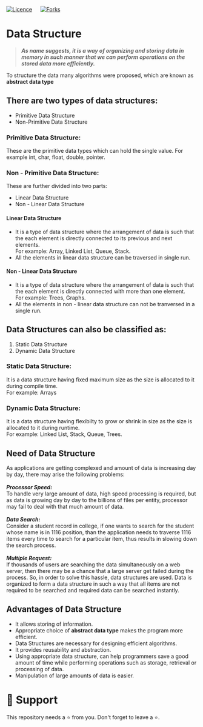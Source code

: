 [![Licence](https://img.shields.io/github/license/bishtanuj/dataStructure?style=for-the-badge)](./LICENSE) &emsp;
[![Forks](https://img.shields.io/github/forks/bishtanuj/dataStructure?style=for-the-badge)](./FORKS)

# Data Structure

> ***As name suggests, it is a way of organizing and storing data in memory in such manner that we can perform operations on the stored data more efficiently.***

<p>To structure the data many algorithms were proposed, which are known as <strong>abstract data type</strong></p>

## There are two types of data structures:
<ul>
  <li>Primitive Data Structure</li>
  <li>Non-Primitive Data Structure</li>
</ul>

### Primitive Data Structure:
<p>These are the primitive data types which can hold the single value. For example int, char, float, double, pointer.</p>

### Non - Primitive Data Structure:
<p>These are further divided into two parts:</p>
<ul>
    <li>Linear Data Structure</li>
    <li>Non - Linear Data Structure</li>
</ul>

#### Linear Data Structure
<p>
  <ul>
    <li> 
      It is a type of data structure where the arrangement of data is such that the each element is directly connected to its previous and next elements.
      <br>
      For example: Array, Linked List, Queue, Stack.
    </li>
    <li>
      All the elements in linear data structure can be traversed in single run.
    </li>
  </ul>
</p>

#### Non - Linear Data Structure
<p>
  <ul>
    <li>
      It is a type of data structure where the arrangement of data is such that the each element is directly connected with more than one element.
      <br>
      For example: Trees, Graphs.
    </li>
    <li>
      All the elements in non - linear data structure can not be tranversed in a single run.
    </li>
  </ul>
</p>

## Data Structures can also be classified as:
<ol>
  <li>Static Data Structure</li>
  <li>Dynamic Data Structure</li>
</ol>

### Static Data Structure:
<p>
  It is a data structure having fixed maximum size as the size is allocated to it during compile time.
  <br>
  For example: Arrays
</p>

### Dynamic Data Structure:
<p>
  It is a data structure having flexibilty to grow or shrink in size as the size is allocated to it during runtime.
  <br>
  For example: Linked List, Stack, Queue, Trees.
</p>

## Need of Data Structure
As applications are getting complexed and amount of data is increasing day by day, there may arise the following problems:
<br>
<br>
**_Processor Speed:_**
<br>
To handle very large amount of data, high speed processing is required, but as data is growing day by day to the billions of files per entity, processor may fail to deal with that much amount of data.
<br>
<br>
***Data Search:***
<br>
Consider a student record in college, if one wants to search for the student whose name is in 1116 position, than the application needs to traverse 1116 items every time to search for a particular item, thus results in slowing down the search process.
<br>
<br>
***Multiple Request:***
<br>
If thousands of users are searching the data simultaneously on a web server, then there may be a chance that a large server get failed during the process. So, in order to solve this hassle, data structures are used. Data is organized to form a data structure in such a way that all items are not required to be searched and required data can be searched instantly.

## Advantages of Data Structure
* It allows storing of information.
* Appropriate choice of **abstract data type** makes the program more efficient.
* Data Structures are necessary for designing efficient algorithms.
* It provides reusability and abstraction.
* Using appropriate data structure, can help programmers save a good amount of time while performing operations such as storage, retrieval or processing of data.
* Manipulation of large amounts of data is easier.

# :pray: Support
This repository needs a :star: from you. Don't forget to leave a :star:.
